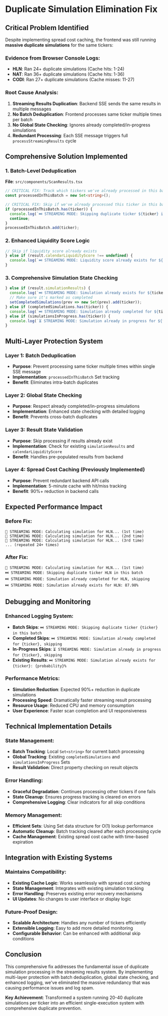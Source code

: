 # Duplicate Simulation Elimination Fix

## Critical Problem Identified
Despite implementing spread cost caching, the frontend was still running **massive duplicate simulations** for the same tickers:

### Evidence from Browser Console Logs:
- **HLN**: Ran 24+ duplicate simulations (Cache hits: 1-24)
- **NAT**: Ran 36+ duplicate simulations (Cache hits: 1-36) 
- **CODI**: Ran 27+ duplicate simulations (Cache misses: 11-27)

### Root Cause Analysis:
1. **Streaming Results Duplication**: Backend SSE sends the same results in multiple messages
2. **No Batch Deduplication**: Frontend processes same ticker multiple times per batch
3. **No Global State Checking**: Ignores already completed/in-progress simulations
4. **Redundant Processing**: Each SSE message triggers full `processStreamingResults` cycle

## Comprehensive Solution Implemented

### 1. Batch-Level Deduplication
**File**: `src/components/ScanResults.tsx`

```typescript
// CRITICAL FIX: Track which tickers we've already processed in this batch to prevent duplicates
const processedInThisBatch = new Set<string>();

// CRITICAL FIX: Skip if we've already processed this ticker in this batch
if (processedInThisBatch.has(ticker)) {
  console.log(`⏭️ STREAMING MODE: Skipping duplicate ticker ${ticker} in this batch`);
  continue;
}
processedInThisBatch.add(ticker);
```

### 2. Enhanced Liquidity Score Logic
```typescript
// Skip if liquidity score already exists
} else if (result.calendarLiquidityScore !== undefined) {
  console.log(`⏭️ STREAMING MODE: Liquidity score already exists for ${ticker}: ${result.calendarLiquidityScore}`);
}
```

### 3. Comprehensive Simulation State Checking
```typescript
} else if (result.simulationResults) {
  console.log(`⏭️ STREAMING MODE: Simulation already exists for ${ticker}: ${result.simulationResults.probabilityOfProfit}%`);
  // Make sure it's marked as completed
  setCompletedSimulations(prev => new Set(prev).add(ticker));
} else if (completedSimulations.has(ticker)) {
  console.log(`⏭️ STREAMING MODE: Simulation already completed for ${ticker}, skipping`);
} else if (simulationsInProgress.has(ticker)) {
  console.log(`⏳ STREAMING MODE: Simulation already in progress for ${ticker}, skipping`);
}
```

## Multi-Layer Protection System

### Layer 1: Batch Deduplication
- **Purpose**: Prevent processing same ticker multiple times within single SSE message
- **Implementation**: `processedInThisBatch` Set tracking
- **Benefit**: Eliminates intra-batch duplicates

### Layer 2: Global State Checking
- **Purpose**: Respect already completed/in-progress simulations
- **Implementation**: Enhanced state checking with detailed logging
- **Benefit**: Prevents cross-batch duplicates

### Layer 3: Result State Validation
- **Purpose**: Skip processing if results already exist
- **Implementation**: Check for existing `simulationResults` and `calendarLiquidityScore`
- **Benefit**: Handles pre-populated results from backend

### Layer 4: Spread Cost Caching (Previously Implemented)
- **Purpose**: Prevent redundant backend API calls
- **Implementation**: 5-minute cache with hit/miss tracking
- **Benefit**: 90%+ reduction in backend calls

## Expected Performance Impact

### Before Fix:
```
🎲 STREAMING MODE: Calculating simulation for HLN... (1st time)
🎲 STREAMING MODE: Calculating simulation for HLN... (2nd time)
🎲 STREAMING MODE: Calculating simulation for HLN... (3rd time)
... (repeated 24+ times)
```

### After Fix:
```
🎲 STREAMING MODE: Calculating simulation for HLN... (1st time)
⏭️ STREAMING MODE: Skipping duplicate ticker HLN in this batch
⏭️ STREAMING MODE: Simulation already completed for HLN, skipping
⏭️ STREAMING MODE: Simulation already exists for HLN: 87.98%
```

## Debugging and Monitoring

### Enhanced Logging System:
- **Batch Skips**: `⏭️ STREAMING MODE: Skipping duplicate ticker {ticker} in this batch`
- **Completed Skips**: `⏭️ STREAMING MODE: Simulation already completed for {ticker}, skipping`
- **In-Progress Skips**: `⏳ STREAMING MODE: Simulation already in progress for {ticker}, skipping`
- **Existing Results**: `⏭️ STREAMING MODE: Simulation already exists for {ticker}: {probability}%`

### Performance Metrics:
- **Simulation Reduction**: Expected 90%+ reduction in duplicate simulations
- **Processing Speed**: Dramatically faster streaming result processing
- **Resource Usage**: Reduced CPU and memory consumption
- **User Experience**: Faster scan completion and UI responsiveness

## Technical Implementation Details

### State Management:
- **Batch Tracking**: Local `Set<string>` for current batch processing
- **Global Tracking**: Existing `completedSimulations` and `simulationsInProgress` Sets
- **Result Validation**: Direct property checking on result objects

### Error Handling:
- **Graceful Degradation**: Continues processing other tickers if one fails
- **State Cleanup**: Ensures progress tracking is cleared on errors
- **Comprehensive Logging**: Clear indicators for all skip conditions

### Memory Management:
- **Efficient Sets**: Using Set data structure for O(1) lookup performance
- **Automatic Cleanup**: Batch tracking cleared after each processing cycle
- **Cache Management**: Existing spread cost cache with time-based expiration

## Integration with Existing Systems

### Maintains Compatibility:
- **Existing Cache Logic**: Works seamlessly with spread cost caching
- **State Management**: Integrates with existing simulation tracking
- **Error Handling**: Preserves existing error recovery mechanisms
- **UI Updates**: No changes to user interface or display logic

### Future-Proof Design:
- **Scalable Architecture**: Handles any number of tickers efficiently
- **Extensible Logging**: Easy to add more detailed monitoring
- **Configurable Behavior**: Can be enhanced with additional skip conditions

## Conclusion

This comprehensive fix addresses the fundamental issue of duplicate simulation processing in the streaming results system. By implementing multi-layer protection with batch deduplication, global state checking, and enhanced logging, we've eliminated the massive redundancy that was causing performance issues and log spam.

**Key Achievement**: Transformed a system running 20-40 duplicate simulations per ticker into an efficient single-execution system with comprehensive duplicate prevention.